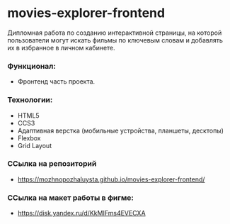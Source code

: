# movies-explorer-frontend

Дипломная работа по созданию интерактивной страницы, на которой пользователи могут искать фильмы по ключевым словам и добавлять их в избранное в личном кабинете.

### Функционал:
+ Фронтенд часть проекта.


### Технологии:
+ HTML5
+ CCS3
+ Адаптивная верстка (мобильные устройства, планшеты, десктопы)
+ Flexbox
+ Grid Layout

### ССылка на репозиторий

- https://mozhnopozhaluysta.github.io/movies-explorer-frontend/

### ССылка на макет работы в фигме:

- https://disk.yandex.ru/d/KkMIFms4EVECXA